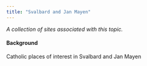 ```yaml
---
title: "Svalbard and Jan Mayen"
---
```



*A collection of sites associated with this topic.*

#### Background

Catholic places of interest in Svalbard and Jan Mayen


